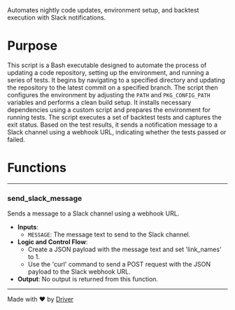 <!--------------------------------------------------------------------------------->
<!-- IMPORTANT: This file is auto-generated by Driver (https://driver.ai). -------->
<!-- Manual edits may be overwritten on future commits. --------------------------->
<!--------------------------------------------------------------------------------->

Automates nightly code updates, environment setup, and backtest execution with Slack notifications.

# Purpose
This script is a Bash executable designed to automate the process of updating a code repository, setting up the environment, and running a series of tests. It begins by navigating to a specified directory and updating the repository to the latest commit on a specified branch. The script then configures the environment by adjusting the `PATH` and `PKG_CONFIG_PATH` variables and performs a clean build setup. It installs necessary dependencies using a custom script and prepares the environment for running tests. The script executes a set of backtest tests and captures the exit status. Based on the test results, it sends a notification message to a Slack channel using a webhook URL, indicating whether the tests passed or failed.
# Functions

---
### send\_slack\_message
Sends a message to a Slack channel using a webhook URL.
- **Inputs**:
    - `MESSAGE`: The message text to send to the Slack channel.
- **Logic and Control Flow**:
    - Create a JSON payload with the message text and set 'link_names' to 1.
    - Use the 'curl' command to send a POST request with the JSON payload to the Slack webhook URL.
- **Output**: No output is returned from this function.



---
Made with ❤️ by [Driver](https://www.driver.ai/)